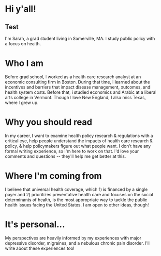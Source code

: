 # Hi y'all!

Test
----

I'm Sarah, a grad student living in Somerville, MA. I study public policy with a focus on health.

# Who I am
Before grad school, I worked as a health care research analyst at an economic consulting firm in Boston. During that time, I learned about the incentives and barriers that impact disease management, outcomes, and health system costs. Before that, i studied economics and Arabic at a liberal arts college in Vermont. Though I love New England, I also miss Texas, where I grew up.

# Why you should read
In my career, I want to examine health policy research & regulations with a critical eye, help people understand the impacts of health care research & policy, & help policymakers figure out what people want. I don't have any formal writing experience, so I'm here to work on that. I'd love your comments and questions -- they'll help me get better at this.

# Where I'm coming from
I believe that universal health coverage, which 1) is financed by a single payer and 2) prioritizes preventative health care and focuses on the social determinants of health, is the most appropriate way to tackle the public health issues facing the United States. I am open to other ideas, though!

# It's personal...
My perspectives are heavily informed by my experiences with major depressive disorder, migraines, and a nebulous chronic pain disorder. I'll write about these experiences too!

